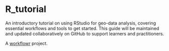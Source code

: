 # R_tutorial

An introductory tutorial on using RStudio for geo-data analysis, covering essential workflows and tools to get started. This guide will be maintained and updated collaboratively on GitHub to support learners and practitioners.

A [workflowr][] project.

[workflowr]: https://github.com/workflowr/workflowr
